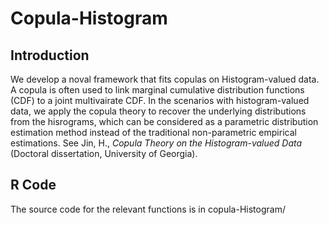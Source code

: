 # Copula-Histogram

## Introduction
We develop a noval framework that fits copulas on Histogram-valued data. A copula is often used to link marginal cumulative distribution functions (CDF) to a joint multivairate CDF. In the scenarios with histogram-valued data, we apply the copula theory to recover the underlying distributions from the hisrograms, which can be considered as a parametric distribution estimation method instead of the traditional non-parametric empirical estimations. See Jin, H., *Copula Theory on the Histogram-valued Data* (Doctoral dissertation, University of Georgia).

## R Code
The source code for the relevant functions is in copula-Histogram/
